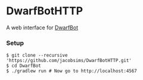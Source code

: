 # DwarfBotHTTP

A web interface for [DwarfBot](https://github.com/Choco31415/DwarfBot)

### Setup

    $ git clone --recursive 'https://github.com/jacobsims/DwarfBotHTTP.git'
    $ cd DwarfBot
    $ ./gradlew run # Now go to http://localhost:4567
